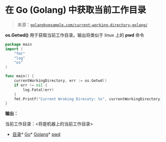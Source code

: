 <!--yml

分类：未分类

日期：2024-10-13 06:07:20

-->

# 在 Go (Golang) 中获取当前工作目录

> 来源：[`golangbyexample.com/current-working-directory-golang/`](https://golangbyexample.com/current-working-directory-golang/)

**os.Getwd()** 用于获取当前工作目录。输出将类似于 linux 上的 **pwd** 命令

```go
package main
import (
    "fmt"
    "log"
    "os"
)

func main() {
    currentWorkingDirectory, err := os.Getwd()
    if err != nil {
        log.Fatal(err)
    }
    fmt.Printf("Current Wroking Direcoty: %s", currentWorkingDirectory)
}
```

**输出：**

当前工作目录：<将是机器上的当前工作目录>

+   [目录](https://golangbyexample.com/tag/directory/)*   [Go](https://golangbyexample.com/tag/go/)*   [Golang](https://golangbyexample.com/tag/golang/)*   [pwd](https://golangbyexample.com/tag/pwd/)

